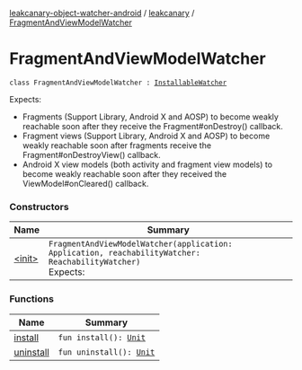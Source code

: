 [leakcanary-object-watcher-android](../../index.md) / [leakcanary](../index.md) / [FragmentAndViewModelWatcher](./index.md)

# FragmentAndViewModelWatcher

`class FragmentAndViewModelWatcher : `[`InstallableWatcher`](../-installable-watcher/index.md)

Expects:

* Fragments (Support Library, Android X and AOSP) to become weakly reachable soon after they
receive the Fragment#onDestroy() callback.
* Fragment views (Support Library, Android X and AOSP) to become weakly reachable soon after
fragments receive the Fragment#onDestroyView() callback.
* Android X view models (both activity and fragment view models) to become weakly reachable soon
after they received the ViewModel#onCleared() callback.

### Constructors

| Name | Summary |
|---|---|
| [&lt;init&gt;](-init-.md) | `FragmentAndViewModelWatcher(application: Application, reachabilityWatcher: ReachabilityWatcher)`<br>Expects: |

### Functions

| Name | Summary |
|---|---|
| [install](install.md) | `fun install(): `[`Unit`](https://kotlinlang.org/api/latest/jvm/stdlib/kotlin/-unit/index.html) |
| [uninstall](uninstall.md) | `fun uninstall(): `[`Unit`](https://kotlinlang.org/api/latest/jvm/stdlib/kotlin/-unit/index.html) |
